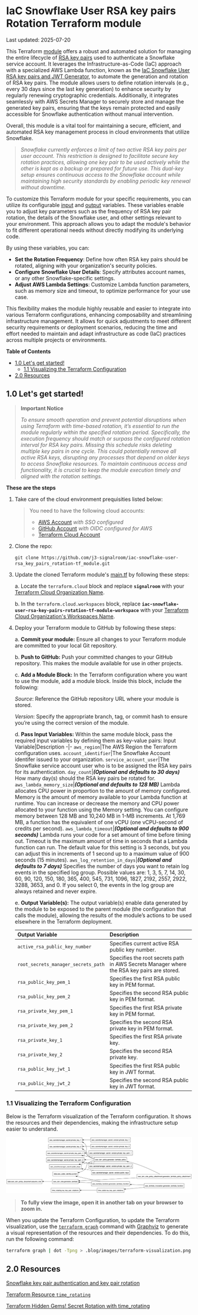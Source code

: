 # IaC Snowflake User RSA key pairs Rotation Terraform module
Last updated: 2025-07-20

This Terraform [module](https://developer.hashicorp.com/terraform/language/modules) offers a robust and automated solution for managing the entire lifecycle of [RSA key pairs](https://github.com/j3-signalroom/j3-techstack-lexicon/blob/main/cryptographic-glossary.md#rsa-key-pair) used to authenticate a Snowflake service account. It leverages the Infrastructure-as-Code (IaC) approach with a specialized AWS Lambda function, known as the [IaC Snowflake User RSA key pairs and JWT Generator](https://github.com/j3-signalroom/iac-snowflake-user-rsa_key_pairs_and_jwt_generator-lambda), to automate the generation and rotation of RSA key pairs. The module allows users to define rotation intervals (e.g., every 30 days since the last key generation) to enhance security by regularly renewing cryptographic credentials. Additionally, it integrates seamlessly with AWS Secrets Manager to securely store and manage the generated key pairs, ensuring that the keys remain protected and easily accessible for Snowflake authentication without manual intervention.

Overall, this module is a vital tool for maintaining a secure, efficient, and automated RSA key management process in cloud environments that utilize Snowflake.

> _Snowflake currently enforces a limit of two active RSA key pairs per user account. This restriction is designed to facilitate secure key rotation practices, allowing one key pair to be used actively while the other is kept as a backup or prepared for future use. This dual-key setup ensures continuous access to the Snowflake account while maintaining high security standards by enabling periodic key renewal without downtime._

To customize this Terraform module for your specific requirements, you can utilize its configurable [input](https://developer.hashicorp.com/terraform/language/values/variables) and [output](https://developer.hashicorp.com/terraform/language/values/outputs) variables. These variables enable you to adjust key parameters such as the frequency of RSA key pair rotation, the details of the Snowflake user, and other settings relevant to your environment. This approach allows you to adapt the module's behavior to fit different operational needs without directly modifying its underlying code.

By using these variables, you can:
- **Set the Rotation Frequency**: Define how often RSA key pairs should be rotated, aligning with your organization's security policies.
- **Configure Snowflake User Details**: Specify attributes account names, or any other Snowflake-specific settings.
- **Adjust AWS Lambda Settings**: Customize Lambda function parameters, such as memory size and timeout, to optimize performance for your use case.

This flexibility makes the module highly reusable and easier to integrate into various Terraform configurations, enhancing composability and streamlining infrastructure management. It allows for quick adjustments to meet different security requirements or deployment scenarios, reducing the time and effort needed to maintain and adapt infrastructure as code (IaC) practices across multiple projects or environments.

**Table of Contents**

<!-- toc -->
+ [1.0 Let's get started!](#10-lets-get-started)
    - [1.1 Visualizing the Terraform Configuration](#11-visualizing-the-terraform-configuration)
+ [2.0 Resources](#20-resources)
<!-- tocstop -->

## 1.0 Let's get started!

> **Important Notice**
>
> _To ensure smooth operation and prevent potential disruptions when using Terraform with time-based rotation, it’s essential to run the module regularly within the specified rotation period. Specifically, the execution frequency should match or surpass the configured rotation interval for RSA key pairs. Missing this schedule risks deleting multiple key pairs in one cycle. This could potentially remove all active RSA keys, disrupting any processes that depend on older keys to access Snowflake resources. To maintain continuous access and functionality, it is crucial to keep the module execution timely and aligned with the rotation settings._

**These are the steps**

1. Take care of the cloud environment prequisities listed below:
    > You need to have the following cloud accounts:
    > - [AWS Account](https://signin.aws.amazon.com/) *with SSO configured*
    > - [GitHub Account](https://github.com) *with OIDC configured for AWS*
    > - [Terraform Cloud Account](https://app.terraform.io/)

2. Clone the repo:
    ```shell
    git clone https://github.com/j3-signalroom/iac-snowflake-user-rsa_key_pairs_rotation-tf_module.git
    ```

3. Update the cloned Terraform module's [main.tf](main.tf) by following these steps:

    a. Locate the `terraform.cloud` block and replace **`signalroom`** with your [Terraform Cloud Organization Name](https://developer.hashicorp.com/terraform/cloud-docs/users-teams-organizations/organizations).

    b. In the `terraform.cloud.workspaces` block, replace **`iac-snowflake-user-rsa-key-pairs-rotation-tf-module-workspace`** with your [Terraform Cloud Organization's Workspaces Name](https://developer.hashicorp.com/terraform/cloud-docs/workspaces).

4.  Deploy your Terraform module to GitHub by following these steps:

	a. **Commit your module:**  Ensure all changes to your Terraform module are committed to your local Git repository.

	b. **Push to GitHub:**  Push your committed changes to your GitHub repository.  This makes the module available for use in other projects.

	c. **Add a Module Block:**  In the Terraform configuration where you want to use the module, add a module block.  Inside this block, include the following:

	*Source*: Reference the GitHub repository URL where your module is stored.

	*Version*: Specify the appropriate branch, tag, or commit hash to ensure you’re using the correct version of the module.

    d. **Pass Input Variables:**  Within the same module block, pass the required input variables by defining them as key-value pairs:
    Input Variable|Description
    -|-
    `aws_region`|The AWS Region the Terraform configuration uses.
    `account_identifier`|The Snowflake Account identifer issued to your organization.
    `service_account_user`|The Snowflake service account user who is to be assigned the RSA key pairs for its authentication.
    `day_count`|_**(Optional and defaults to 30 days)**_  How many day(s) should the RSA key pairs be rotated for.
    `aws_lambda_memory_size`|_**(Optional and defaults to 128 MB)**_  Lambda allocates CPU power in proportion to the amount of memory configured. Memory is the amount of memory available to your Lambda function at runtime. You can increase or decrease the memory and CPU power allocated to your function using the Memory setting. You can configure memory between 128 MB and 10,240 MB in 1-MB increments. At 1,769 MB, a function has the equivalent of one vCPU (one vCPU-second of credits per second).
    `aws_lambda_timeout`|_**(Optional and defaults to 900 seconds)**_  Lambda runs your code for a set amount of time before timing out. Timeout is the maximum amount of time in seconds that a Lambda function can run. The default value for this setting is 3 seconds, but you can adjust this in increments of 1 second up to a maximum value of 900 seconds (15 minutes).
    `aws_log_retention_in_days`|_**(Optional and defaults to 7 days)**_  Specifies the number of days you want to retain log events in the specified log group. Possible values are: 1, 3, 5, 7, 14, 30, 60, 90, 120, 150, 180, 365, 400, 545, 731, 1096, 1827, 2192, 2557, 2922, 3288, 3653, and 0. If you select 0, the events in the log group are always retained and never expire.

    e. **Output Variable(s):**  The output variable(s) enable data generated by the module to be exposed to the parent module (the configuration that calls the module), allowing the results of the module’s actions to be used elsewhere in the Terraform deployment.

    Output Variable|Description
    -|-
    `active_rsa_public_key_number`|Specifies current active RSA public key number.
    `root_secrets_manager_secrets_path`|Specifies the root secrets path in AWS Secrets Manager where the RSA key pairs are stored.
    `rsa_public_key_pem_1`|Specifies the first RSA public key in PEM format.
    `rsa_public_key_pem_2`|Specifies the second RSA public key in PEM format.
    `rsa_private_key_pem_1`|Specifies the first RSA private key in PEM format.
    `rsa_private_key_pem_2`|Specifies the second RSA private key in PEM format.
    `rsa_private_key_1`|Specifies the first RSA private key.
    `rsa_private_key_2`|Specifies the second RSA private key.
    `rsa_public_key_jwt_1`|Specifies the first RSA public key in JWT format.
    `rsa_public_key_jwt_2`|Specifies the second RSA public key in JWT format.

### 1.1 Visualizing the Terraform Configuration
Below is the Terraform visualization of the Terraform configuration. It shows the resources and their dependencies, making the infrastructure setup easier to understand.

![Terraform Visulization](.blog/images/terraform-visualization.png)

> **To fully view the image, open it in another tab on your browser to zoom in.**

When you update the Terraform Configuration, to update the Terraform visualization, use the [`terraform graph`](https://developer.hashicorp.com/terraform/cli/commands/graph) command with [Graphviz](https://graphviz.org/) to generate a visual representation of the resources and their dependencies.  To do this, run the following command:

```bash
terraform graph | dot -Tpng > .blog/images/terraform-visualization.png
```

## 2.0 Resources
[Snowflake key pair authentication and key pair rotation](https://docs.snowflake.com/en/user-guide/key-pair-auth)

[Terraform Resource `time_rotating`](https://registry.terraform.io/providers/hashicorp/time/latest/docs/resources/rotating.html)

[Terraform Hidden Gems! Secret Rotation with time_rotating](https://medium.com/cloud-native-daily/terraform-hidden-gems-secret-rotation-with-time-rotating-72ae8683ef7f)
